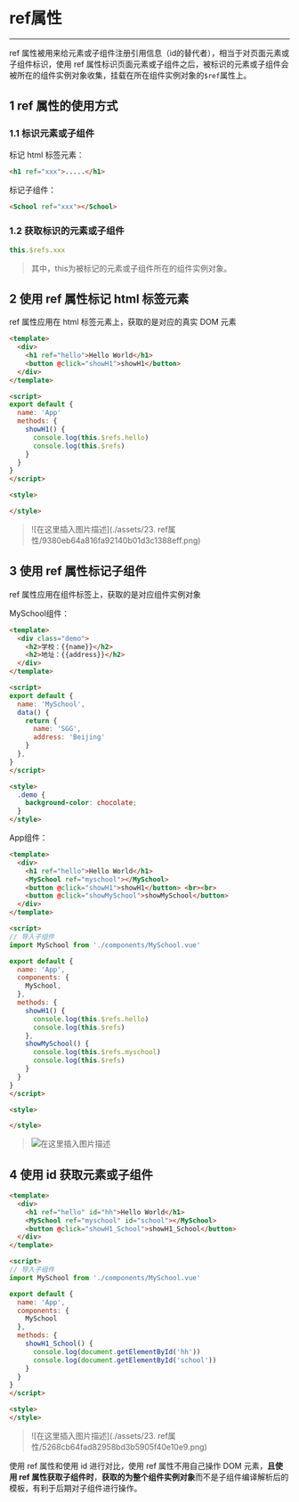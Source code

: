 # ref属性

------

ref 属性被用来给元素或子组件注册引用信息（id的替代者），相当于对页面元素或子组件标识，使用 ref 属性标识页面元素或子组件之后，被标识的元素或子组件会被所在的组件实例对象收集，挂载在所在组件实例对象的`$ref`属性上。

## 1 ref 属性的使用方式

### 1.1 标识元素或子组件

标记 html 标签元素：

```html
<h1 ref="xxx">.....</h1>
```

标记子组件：

```html
<School ref="xxx"></School>
```

### 1.2 获取标识的元素或子组件

```js
this.$refs.xxx
```

> 其中，this为被标记的元素或子组件所在的组件实例对象。

## 2 使用 ref 属性标记 html 标签元素

ref 属性应用在 html 标签元素上，获取的是对应的真实 DOM 元素

```html
<template>
  <div>
    <h1 ref="hello">Hello World</h1>
    <button @click="showH1">showH1</button>
  </div>
</template>

<script>
export default {
  name: 'App'
  methods: {
    showH1() {
      console.log(this.$refs.hello)
      console.log(this.$refs)
    }
  }
}
</script>

<style>

</style>
```

> ![在这里插入图片描述](./assets/23. ref属性/9380eb64a816fa92140b01d3c1388eff.png)

## 3 使用 ref 属性标记子组件

ref 属性应用在组件标签上，获取的是对应组件实例对象

MySchool组件：

```html
<template>
  <div class="demo">
    <h2>学校：{{name}}</h2>
    <h2>地址：{{address}}</h2>
  </div>
</template>

<script>
export default {
  name: 'MySchool',
  data() {
    return {
      name: 'SGG',
      address: 'Beijing'
    }
  },
}
</script>

<style>
  .demo {
    background-color: chocolate;
  }
</style>
```

App组件：

```html
<template>
  <div>
    <h1 ref="hello">Hello World</h1>
    <MySchool ref="myschool"></MySchool>
    <button @click="showH1">showH1</button> <br><br>
    <button @click="showMySchool">showMySchool</button>
  </div>
</template>

<script>
// 导入子组件
import MySchool from './components/MySchool.vue'

export default {
  name: 'App',
  components: {
    MySchool,
  },
  methods: {
    showH1() {
      console.log(this.$refs.hello)
      console.log(this.$refs)
    },
    showMySchool() {
      console.log(this.$refs.myschool)
      console.log(this.$refs)
    }
  }
}
</script>

<style>

</style>
```

> ![在这里插入图片描述](https://i-blog.csdnimg.cn/blog_migrate/b47991df65b79efa52371c155c27ac16.png)

## 4 使用 id 获取元素或子组件

```html
<template>
  <div>
    <h1 ref="hello" id="hh">Hello World</h1>
    <MySchool ref="myschool" id="school"></MySchool>
    <button @click="showH1_School">showH1_School</button>
  </div>
</template>

<script>
// 导入子组件
import MySchool from './components/MySchool.vue'

export default {
  name: 'App',
  components: {
    MySchool
  },
  methods: {
    showH1_School() {
      console.log(document.getElementById('hh'))
      console.log(document.getElementById('school'))
    }
  }
}
</script>

<style>
</style>
```

> ![在这里插入图片描述](./assets/23. ref属性/5268cb64fad82958bd3b5905f40e10e9.png)

使用 ref 属性和使用 id 进行对比，使用 ref 属性不用自己操作 DOM 元素，**且使用 ref 属性获取子组件时**，**获取的为整个组件实例对象**而不是子组件编译解析后的模板，有利于后期对子组件进行操作。
